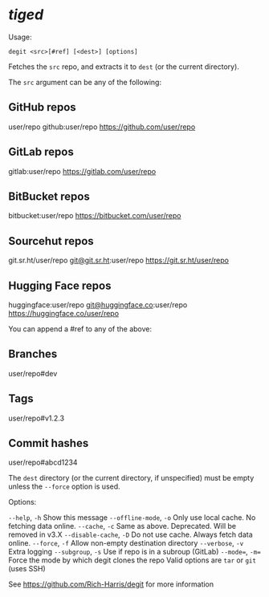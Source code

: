 # _tiged_

Usage:

`degit <src>[#ref] [<dest>] [options]`

Fetches the `src` repo, and extracts it to `dest` (or the current directory).

The `src` argument can be any of the following:

## GitHub repos

user/repo
github:user/repo
https://github.com/user/repo

## GitLab repos

gitlab:user/repo
https://gitlab.com/user/repo

## BitBucket repos

bitbucket:user/repo
https://bitbucket.com/user/repo

## Sourcehut repos

git.sr.ht/user/repo
git@git.sr.ht:user/repo
https://git.sr.ht/user/repo

## Hugging Face repos

huggingface:user/repo
git@huggingface.co:user/repo
https://huggingface.co/user/repo

You can append a #ref to any of the above:

## Branches

user/repo#dev

## Tags

user/repo#v1.2.3

## Commit hashes

user/repo#abcd1234

The `dest` directory (or the current directory, if unspecified) must be empty
unless the `--force` option is used.

Options:

  `--help`,           `-h`  Show this message
  `--offline-mode`,   `-o`  Only use local cache. No fetching data online.
  `--cache`,          `-c`  Same as above. Deprecated. Will be removed in v3.X
  `--disable-cache`,  `-D`  Do not use cache. Always fetch data online.
  `--force`,          `-f`  Allow non-empty destination directory
  `--verbose`,        `-v`  Extra logging
  `--subgroup`,       `-s`  Use if repo is in a subroup (GitLab)
  `--mode=`,          `-m=` Force the mode by which degit clones the repo
                        Valid options are `tar` or `git` (uses SSH)

See https://github.com/Rich-Harris/degit for more information
